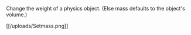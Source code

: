 Change the weight of a physics object. (Else mass defaults to the object's volume.)

[[/uploads/Setmass.png]]